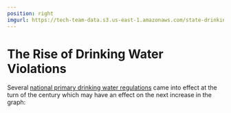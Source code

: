 ```yaml
---
position: right
imgurl: https://tech-team-data.s3.us-east-1.amazonaws.com/state-drinking-water/TX/figures/tx_bridge_viol_3.png
---
```


# The Rise of Drinking Water Violations 

Several [national primary drinking water regulations](https://www.epa.gov/dwreginfo/drinking-water-regulations) came into effect at the turn of the century which may have an effect on the next increase in the graph: 

